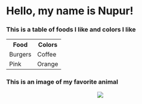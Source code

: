 # Hello, my name is Nupur! 

### This is a table of foods I like and colors I like

<table>
  <tr>
    <th>Food</th>
    <th>Colors</th>
  </tr>
  <tr>
    <td>Burgers</td>
    <td>Coffee</td>
  </tr>
  <tr>
    <td>Pink</td>
    <td>Orange</td>
  </tr>
</table>

### This is an image of my favorite animal

<p align="center">
  <img src=https://hips.hearstapps.com/hmg-prod.s3.amazonaws.com/images/lionel-animals-to-follow-on-instagram-1568319926.jpg?crop=0.922xw:0.738xh;0.0555xw,0.142xh&resize=640:*>
</p>
